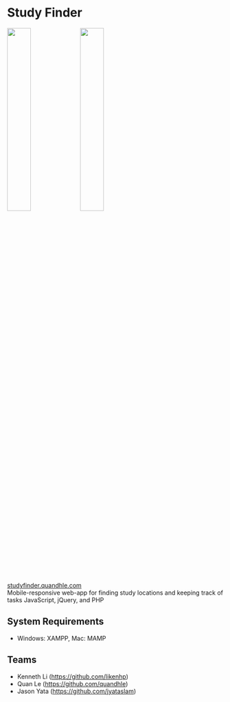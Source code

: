 # Study Finder
<img src="https://readme-screenshots.s3-us-west-1.amazonaws.com/studyfinder1.png" width="33%" height="auto"> <img src="https://readme-screenshots.s3-us-west-1.amazonaws.com/studyfinder2.png" width="33%" height="auto">
<a href="https://studyfinder.quandhle.com/">studyfinder.quandhle.com</a>
<br>Mobile-responsive web-app for finding study locations and keeping track of tasks JavaScript, jQuery, and PHP

## System Requirements
- Windows: XAMPP, Mac: MAMP

## Teams
- Kenneth Li (https://github.com/likenhp)
- Quan Le (https://github.com/quandhle)
- Jason Yata (https://github.com/jyataslam)
